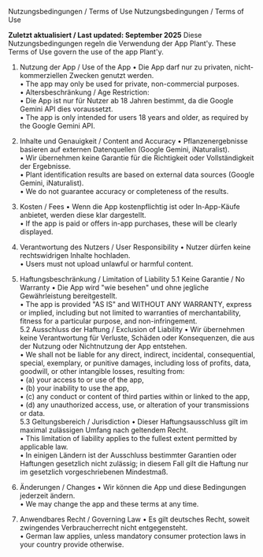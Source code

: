 Nutzungsbedingungen / Terms of Use
Nutzungsbedingungen / Terms of Use

**Zuletzt aktualisiert / Last updated: September 2025**
Diese Nutzungsbedingungen regeln die Verwendung der App Plant'y.
These Terms of Use govern the use of the app Plant'y.

1. Nutzung der App / Use of the App
• Die App darf nur zu privaten, nicht-kommerziellen Zwecken genutzt werden.  
• The app may only be used for private, non-commercial purposes.  
• Altersbeschränkung / Age Restriction:  
  • Die App ist nur für Nutzer ab 18 Jahren bestimmt, da die Google Gemini API dies voraussetzt.  
  • The app is only intended for users 18 years and older, as required by the Google Gemini API.  

2. Inhalte und Genauigkeit / Content and Accuracy
• Pflanzenergebnisse basieren auf externen Datenquellen (Google Gemini, iNaturalist).  
• Wir übernehmen keine Garantie für die Richtigkeit oder Vollständigkeit der Ergebnisse.  
• Plant identification results are based on external data sources (Google Gemini, iNaturalist).  
• We do not guarantee accuracy or completeness of the results.  

3. Kosten / Fees
• Wenn die App kostenpflichtig ist oder In-App-Käufe anbietet, werden diese klar dargestellt.  
• If the app is paid or offers in-app purchases, these will be clearly displayed.  

4. Verantwortung des Nutzers / User Responsibility
• Nutzer dürfen keine rechtswidrigen Inhalte hochladen.  
• Users must not upload unlawful or harmful content.  

5. Haftungsbeschränkung / Limitation of Liability
5.1 Keine Garantie / No Warranty
• Die App wird "wie besehen" und ohne jegliche Gewährleistung bereitgestellt.  
• The app is provided "AS IS" and WITHOUT ANY WARRANTY, express or implied, including but not limited to warranties of merchantability, fitness for a particular purpose, and non-infringement.  
5.2 Ausschluss der Haftung / Exclusion of Liability
• Wir übernehmen keine Verantwortung für Verluste, Schäden oder Konsequenzen, die aus der Nutzung oder Nichtnutzung der App entstehen.  
• We shall not be liable for any direct, indirect, incidental, consequential, special, exemplary, or punitive damages, including loss of profits, data, goodwill, or other intangible losses, resulting from:  
  • (a) your access to or use of the app,  
  • (b) your inability to use the app,  
  • (c) any conduct or content of third parties within or linked to the app,  
  • (d) any unauthorized access, use, or alteration of your transmissions or data.  
5.3 Geltungsbereich / Jurisdiction
• Dieser Haftungsausschluss gilt im maximal zulässigen Umfang nach geltendem Recht.  
• This limitation of liability applies to the fullest extent permitted by applicable law.  
• In einigen Ländern ist der Ausschluss bestimmter Garantien oder Haftungen gesetzlich nicht zulässig; in diesem Fall gilt die Haftung nur im gesetzlich vorgeschriebenen Mindestmaß.  

6. Änderungen / Changes
• Wir können die App und diese Bedingungen jederzeit ändern.  
• We may change the app and these terms at any time.  

7. Anwendbares Recht / Governing Law
• Es gilt deutsches Recht, soweit zwingendes Verbraucherrecht nicht entgegensteht.  
• German law applies, unless mandatory consumer protection laws in your country provide otherwise.  
